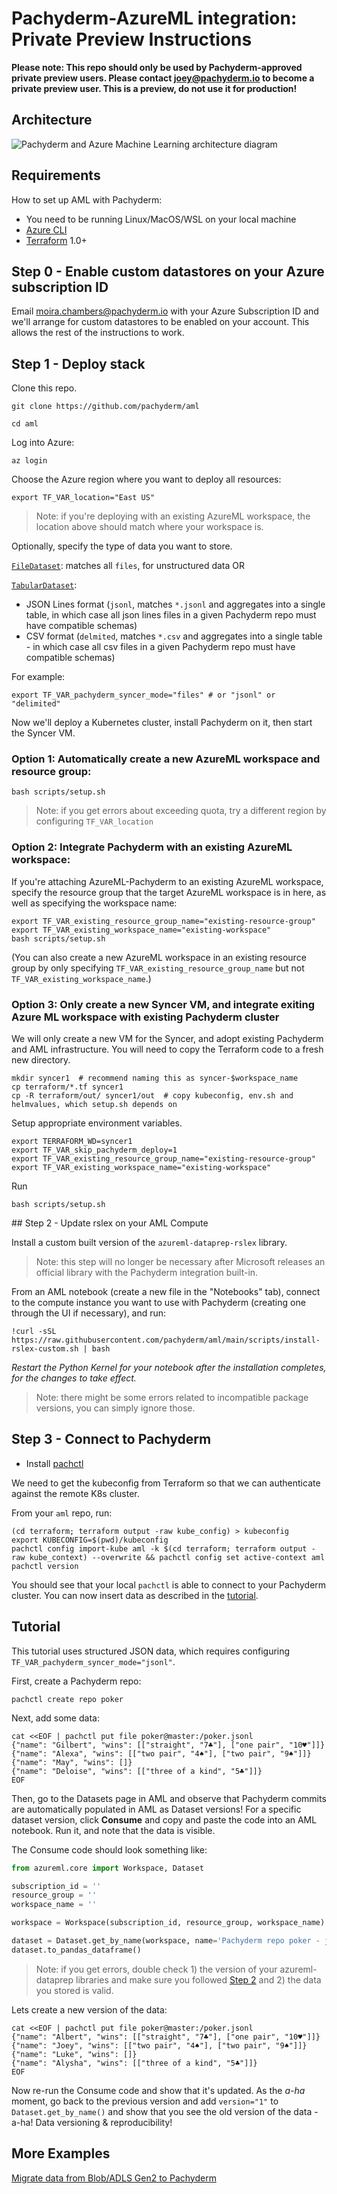 # Pachyderm-AzureML integration: Private Preview Instructions

**Please note: This repo should only be used by Pachyderm-approved private preview users. Please contact [joey@pachyderm.io](mailto:joey@pachyderm.io) to become a private preview user. This is a preview, do not use it for production!**

## Architecture

![Pachyderm and Azure Machine Learning architecture diagram](pachyderm-aml.png)

## Requirements

How to set up AML with Pachyderm:

* You need to be running Linux/MacOS/WSL on your local machine
* [Azure CLI](https://docs.microsoft.com/en-us/cli/azure/install-azure-cli)
* [Terraform](https://learn.hashicorp.com/tutorials/terraform/install-cli) 1.0+

## Step 0 - Enable custom datastores on your Azure subscription ID

Email [moira.chambers@pachyderm.io](mailto:moira.chambers@pachyderm.io) with your Azure Subscription ID and we'll arrange for custom datastores to be enabled on your account. This allows the rest of the instructions to work.

## Step 1 - Deploy stack

Clone this repo.

```
git clone https://github.com/pachyderm/aml
```

```
cd aml
```

Log into Azure:

```
az login
```

Choose the Azure region where you want to deploy all resources:

```
export TF_VAR_location="East US"
```

> Note: if you're deploying with an existing AzureML workspace, the location above should match where your workspace is.

Optionally, specify the type of data you want to store.

[`FileDataset`](https://docs.microsoft.com/en-us/python/api/azureml-core/azureml.data.filedataset?view=azure-ml-py): matches all `files`, for unstructured data OR

[`TabularDataset`](https://docs.microsoft.com/en-us/python/api/azureml-core/azureml.data.tabulardataset?view=azure-ml-py):
- JSON Lines format (`jsonl`, matches `*.jsonl` and aggregates into a single table, in which case all json lines files in a given Pachyderm repo must have compatible schemas)
- CSV format (`delmited`, matches `*.csv` and aggregates into a single table - in which case all csv files in a given Pachyderm repo must have compatible schemas)

For example:

```
export TF_VAR_pachyderm_syncer_mode="files" # or "jsonl" or "delimited"
```

Now we'll deploy a Kubernetes cluster, install Pachyderm on it, then start the Syncer VM.

### Option 1: Automatically create a new AzureML workspace and resource group:

```
bash scripts/setup.sh
```

> Note: if you get errors about exceeding quota, try a different region by configuring `TF_VAR_location`

### Option 2: Integrate Pachyderm with an existing AzureML workspace:

If you're attaching AzureML-Pachyderm to an existing AzureML workspace, specify the resource group that the target AzureML workspace is in here, as well as specifying the workspace name:

```
export TF_VAR_existing_resource_group_name="existing-resource-group"
export TF_VAR_existing_workspace_name="existing-workspace"
bash scripts/setup.sh
```

(You can also create a new AzureML workspace in an existing resource group by only specifying `TF_VAR_existing_resource_group_name` but not `TF_VAR_existing_workspace_name`.)

### Option 3: Only create a new Syncer VM, and integrate exiting Azure ML workspace with existing Pachyderm cluster

We will only create a new VM for the Syncer, and adopt existing Pachyderm and AML infrastructure. You will need to copy the Terraform code to a fresh new directory.

```
mkdir syncer1  # recommend naming this as syncer-$workspace_name
cp terraform/*.tf syncer1
cp -R terraform/out/ syncer1/out  # copy kubeconfig, env.sh and helmvalues, which setup.sh depends on
```

Setup appropriate environment variables.

```
export TERRAFORM_WD=syncer1
export TF_VAR_skip_pachyderm_deploy=1
export TF_VAR_existing_resource_group_name="existing-resource-group"
export TF_VAR_existing_workspace_name="existing-workspace"
```

Run

```
bash scripts/setup.sh
```

<a name="step2-update-rslex">
## Step 2 - Update rslex on your AML Compute
</a>

Install a custom built version of the `azureml-dataprep-rslex` library.

> Note: this step will no longer be necessary after Microsoft releases an official library with the Pachyderm integration built-in.

From an AML notebook (create a new file in the "Notebooks" tab), connect to the compute instance you want to use with Pachyderm (creating one through the UI if necessary), and run:

```
!curl -sSL https://raw.githubusercontent.com/pachyderm/aml/main/scripts/install-rslex-custom.sh | bash
```

*Restart the Python Kernel for your notebook after the installation completes,
for the changes to take effect.*

> Note: there might be some errors related to incompatible package versions, you can simply ignore those.

## Step 3 - Connect to Pachyderm

* Install [pachctl](https://docs.pachyderm.com/latest/getting_started/local_installation/#install-pachctl)

We need to get the kubeconfig from Terraform so that we can authenticate against the remote K8s cluster.

From your `aml` repo, run:

```
(cd terraform; terraform output -raw kube_config) > kubeconfig
export KUBECONFIG=$(pwd)/kubeconfig
pachctl config import-kube aml -k $(cd terraform; terraform output -raw kube_context) --overwrite && pachctl config set active-context aml
pachctl version
```

You should see that your local `pachctl` is able to connect to your Pachyderm cluster.
You can now insert data as described in the [tutorial](#tutorial).

## Tutorial

This tutorial uses structured JSON data, which requires configuring `TF_VAR_pachyderm_syncer_mode="jsonl"`.

First, create a Pachyderm repo:

```
pachctl create repo poker
```

Next, add some data:

```
cat <<EOF | pachctl put file poker@master:/poker.jsonl
{"name": "Gilbert", "wins": [["straight", "7♣"], ["one pair", "10♥"]]}
{"name": "Alexa", "wins": [["two pair", "4♠"], ["two pair", "9♠"]]}
{"name": "May", "wins": []}
{"name": "Deloise", "wins": [["three of a kind", "5♣"]]}
EOF
```

Then, go to the Datasets page in AML and observe that Pachyderm commits are automatically populated in AML as Dataset versions!
For a specific dataset version, click **Consume** and copy and paste the code into an AML notebook. Run it, and note that the data is visible.

The Consume code should look something like:

```python
from azureml.core import Workspace, Dataset

subscription_id = ''
resource_group = ''
workspace_name = ''

workspace = Workspace(subscription_id, resource_group, workspace_name)

dataset = Dataset.get_by_name(workspace, name='Pachyderm repo poker - jsonl')
dataset.to_pandas_dataframe()
```

> Note: if you get errors, double check 1) the version of your azureml-dataprep libraries and make sure you followed [Step 2](#step2-update-rslex) and 2) the data you stored is valid.

Lets create a new version of the data:

```
cat <<EOF | pachctl put file poker@master:/poker.jsonl
{"name": "Albert", "wins": [["straight", "7♣"], ["one pair", "10♥"]]}
{"name": "Joey", "wins": [["two pair", "4♠"], ["two pair", "9♠"]]}
{"name": "Luke", "wins": []}
{"name": "Alysha", "wins": [["three of a kind", "5♣"]]}
EOF
```

Now re-run the Consume code and show that it's updated. As the *a-ha* moment, go back to the previous version and add `version="1"` to `Dataset.get_by_name()` and show that you see the old version of the data - a-ha! Data versioning & reproducibility!

## More Examples

[Migrate data from Blob/ADLS Gen2 to Pachyderm](examples/azure_storage/README.md)

